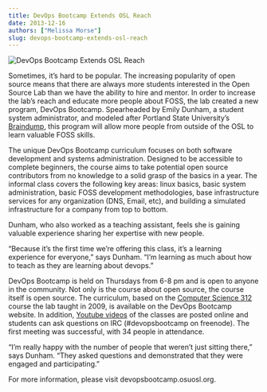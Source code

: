 ```yaml
---
title: DevOps Bootcamp Extends OSL Reach
date: 2013-12-16
authors: ["Melissa Morse"]
slug: devops-bootcamp-extends-osl-reach
---
```


![DevOps Bootcamp Extends OSL Reach](/images/dobc-extends-osl-reach.jpg#blog)

Sometimes, it’s hard to be popular. The increasing popularity of open source means that there are always more students
interested in the Open Source Lab than we have the ability to hire and mentor. In order to increase the lab’s reach and
educate more people about FOSS, the lab created a new program, DevOps Bootcamp. Spearheaded by Emily Dunham, a student
system administrator, and modeled after Portland State University’s
[Braindump](http://braindump.cat.pdx.edu/braindump/), this program will allow more people from outside of the OSL to
learn valuable FOSS skills.

The unique DevOps Bootcamp curriculum focuses on both software development and systems administration. Designed to be
accessible to complete beginners, the course aims to take potential open source contributors from no knowledge to a
solid grasp of the basics in a year. The informal class covers the following key areas: linux basics, basic system
administration, basic FOSS development methodologies, base infrastructure services for any organization (DNS, Email,
etc), and building a simulated infrastructure for a company from top to bottom.

Dunham, who also worked as a teaching assistant, feels she is gaining valuable experience sharing her expertise with new
people.

“Because it’s the first time we’re offering this class, it’s a learning experience for everyone,” says Dunham. “I’m
learning as much about how to teach as they are learning about devops.”

DevOps Bootcamp is held on Thursdays from 6-8 pm and is open to anyone in the community. Not only is the course about
open source, the course itself is open source. The curriculum, based on the [Computer Science 312](/students/cs312/)
course the lab taught in 2009, is available on the DevOps Bootcamp website. In addition,
[Youtube videos](http://www.youtube.com/playlist?list=PLqzbgtiNz4A7mrOdSWNICSbYuJOG4j4yW&feature=mh_lolz) of the classes
are posted online and students can ask questions on IRC (#devopsbootcamp on freenode). The first meeting was successful,
with 34 people in attendance.

“I’m really happy with the number of people that weren’t just sitting there,” says Dunham. “They asked questions and
demonstrated that they were engaged and participating.”

For more information, please visit devopsbootcamp.osuosl.org.
